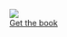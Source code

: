 [![](%7B%7B%20pathto('_static/book-cover-image-med.jpg',%201)%20%7D%7D)  
Get the book](https://doughellmann.com/books/the-python-3-standard-library-by-example/)
